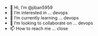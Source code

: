 - 👋 Hi, I’m @jiban5959
- 👀 I’m interested in ... devops
- 🌱 I’m currently learning ... devops
- 💞️ I’m looking to collaborate on ... devops
- 📫 How to reach me ... close

<!---
jiban5959/jiban5959 is a ✨ special ✨ repository because its `README.md` (this file) appears on your GitHub profile.
You can click the Preview link to take a look at your changes.
--->
